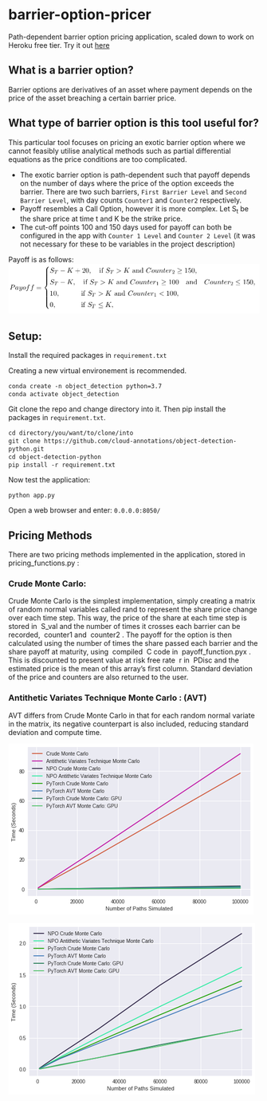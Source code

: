 # barrier-option-pricer
Path-dependent barrier option pricing application, scaled down to work on Heroku free tier.
Try it out [here](https://barrier-option-pricer.herokuapp.com/)

## What is a barrier option?
Barrier options are derivatives of an asset where payment depends on the price of the asset breaching a certain barrier price.

## What type of barrier option is this tool useful for?
This particular tool focuses on pricing an exotic barrier option where we cannot feasibly utilise analytical methods such as partial differential equations as the price conditions are too complicated.

* The exotic barrier option is path-dependent such that payoff depends on the number of days where the price of the option exceeds the barrier. There are two such barriers, `First Barrier Level` and `Second Barrier Level`, with day counts `Counter1` and `Counter2` respectively.
* Payoff resembles a Call Option, however it is more complex. Let S<sub>t</sub> be the share price at time t and K be the strike price. 
* The cut-off points 100 and 150 days used for payoff can both be configured in the app with `Counter 1 Level` and `Counter 2 Level` (it was not necessary for these to be variables in the project description)

Payoff is as follows:
![alt text](assets/payoff_desc.png)

## Setup:
Install the required packages in `requirement.txt`

Creating a new virtual environement is recommended.

```
conda create -n object_detection python=3.7
conda activate object_detection
```

Git clone the repo and change directory into it. Then pip install the packages in `requirement.txt`.
```
cd directory/you/want/to/clone/into
git clone https://github.com/cloud-annotations/object-detection-python.git
cd object-detection-python
pip install -r requirement.txt
```
Now test the application:
```
python app.py
```
Open a web browser and enter: `0.0.0.0:8050/`

## Pricing Methods
There are two pricing methods implemented in the application, stored in ​ pricing_functions.py​ :
### Crude Monte Carlo:
Crude Monte Carlo is the simplest implementation, simply creating a matrix of random normal variables called
rand to represent the share price change over each time step. This way, the price of the share at each time step is
stored in ​ S_val​ and the number of times it crosses each barrier can be recorded, ​ counter1​ and ​ counter2​ .
The payoff for the option is then calculated using the number of times the share passed each barrier and the share
payoff at maturity, using ​ compiled ​ C code in ​ payoff_function.pyx​ . This is discounted to present value at risk
free rate ​ r in ​ PDisc and the estimated price is the mean of this array’s first column. Standard deviation of the price
and counters are also returned to the user.

### Antithetic Variates Technique Monte Carlo : (AVT)
AVT differs from Crude Monte Carlo in that for each random normal variate in the matrix, its negative counterpart is
also included, reducing standard deviation and compute time.


![alt text](assets/full_bench.png)

![alt text](assets/part_bench.png)
